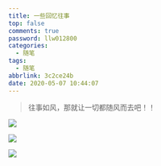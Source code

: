 ```yaml
---
title: 一些回忆往事
top: false
comments: true
password: llw012800
categories:
  - 随笔
tags:
  - 随笔
abbrlink: 3c2ce24b
date: 2020-05-07 10:44:07
---
```


> 往事如风，那就让一切都随风而去吧！！

<!--more-->

![](http://photo.jomeswang.top/20200507105522.png)

![](http://photo.jomeswang.top/20200507105326.png)

![](http://photo.jomeswang.top/20200507105058.png)

